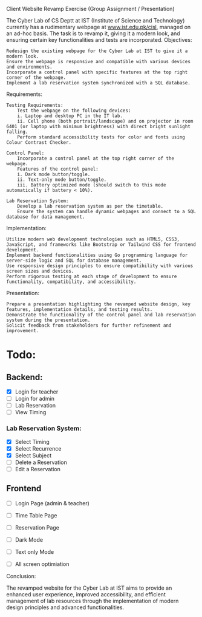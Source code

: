Client Website Revamp Exercise (Group Assignment / Presentation)

The Cyber Lab of CS Deptt at IST (Institute of Science and Technology) currently has a rudimentary webpage at www.ist.edu.pk/cisl, managed on an ad-hoc basis. The task is to revamp it, giving it a modern look, and ensuring certain key functionalities and tests are incorporated.
Objectives:

    Redesign the existing webpage for the Cyber Lab at IST to give it a modern look.
    Ensure the webpage is responsive and compatible with various devices and environments.
    Incorporate a control panel with specific features at the top right corner of the webpage.
    Implement a lab reservation system synchronized with a SQL database.

Requirements:

    Testing Requirements:
        Test the webpage on the following devices:
        i. Laptop and desktop PC in the IT lab.
        ii. Cell phone (both portrait/landscape) and on projector in room 6401 (or laptop with minimum brightness) with direct bright sunlight falling.
        Perform standard accessibility tests for color and fonts using Colour Contrast Checker.

    Control Panel:
        Incorporate a control panel at the top right corner of the webpage.
        Features of the control panel:
        i. Dark mode button/toggle.
        ii. Text-only mode button/toggle.
        iii. Battery optimized mode (should switch to this mode automatically if battery < 10%).

    Lab Reservation System:
        Develop a lab reservation system as per the timetable.
        Ensure the system can handle dynamic webpages and connect to a SQL database for data management.

Implementation:

    Utilize modern web development technologies such as HTML5, CSS3, JavaScript, and frameworks like Bootstrap or Tailwind CSS for frontend development.
    Implement backend functionalities using Go programming language for server-side logic and SQL for database management.
    Use responsive design principles to ensure compatibility with various screen sizes and devices.
    Perform rigorous testing at each stage of development to ensure functionality, compatibility, and accessibility.

Presentation:

    Prepare a presentation highlighting the revamped website design, key features, implementation details, and testing results.
    Demonstrate the functionality of the control panel and lab reservation system during the presentation.
    Solicit feedback from stakeholders for further refinement and improvement.
# Todo:
## Backend:
- [x] Login for teacher
- [ ] Login for admin 
- [ ] Lab Reservation 
- [ ] View Timing 

### Lab Reservation System:
- [x] Select Timing 
- [x] Select Recurrence 
- [x] Select Subject 
- [ ] Delete a Reservation 
- [ ] Edit a Reservation 

## Frontend
- [ ] Login Page (admin & teacher) 
- [ ] Time Table Page 
- [ ] Reservation Page 
- [ ] Dark Mode 
- [ ] Text only Mode 
- [ ] All screen optimiation 


Conclusion:

The revamped website for the Cyber Lab at IST aims to provide an enhanced user experience, improved accessibility, and efficient management of lab resources through the implementation of modern design principles and advanced functionalities.
